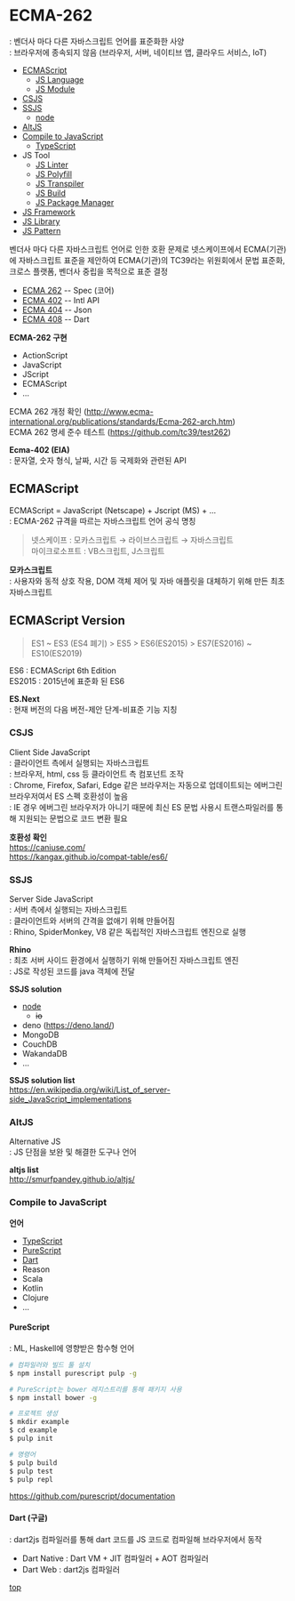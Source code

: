 # ECMA-262
: 벤더사 마다 다른 자바스크립트 언어를 표준화한 사양          
: 브라우저에 종속되지 않음 (브라우저, 서버, 네이티브 앱, 클라우드 서비스, IoT)


- [ECMAScript](#ecmascript)
    - [JS Language](./ECMAScript/)
    - [JS Module](./js-module.md)
- [CSJS](#csjs)
- [SSJS](#ssjs)
    - [node](./node/)
- [AltJS](#altjs)
- [Compile to JavaScript](#compile-to-javascript)
    - [TypeScript](./TypeScript/)
- JS Tool     
    - [JS Linter](./js-linter.md)
    - [JS Polyfill](./js-polyfill.md)
    - [JS Transpiler](./js-transpiler.md)
    - [JS Build](./js-build.md)
    - [JS Package Manager](./js-package-manager.md)
- [JS Framework](./JS-Framework/)
- [JS Library](./JS-lib/)
- [JS Pattern](./JS-pattern/)



벤더사 마다 다른 자바스크립트 언어로 인한 호환 문제로 넷스케이프에서 ECMA(기관)에 자바스크립트 표준을 제안하여 ECMA(기관)의 TC39라는 위원회에서 문법 표준화, 크로스 플랫폼, 벤더사 중립을 목적으로 표준 결정

- [ECMA 262](https://www.ecma-international.org/ecma-262/) -- Spec (코어)    
- [ECMA 402](https://ecma-international.org/publications/standards/Ecma-402.htm) -- Intl API
- [ECMA 404](https://ecma-international.org/publications/standards/Ecma-404.htm) -- Json
- [ECMA 408](https://ecma-international.org/publications/standards/Ecma-408.htm) -- Dart

**ECMA-262 구현**   
- ActionScript
- JavaScript
- JScript
- ECMAScript
- ...

ECMA 262 개정 확인 (http://www.ecma-international.org/publications/standards/Ecma-262-arch.htm)  
ECMA 262 명세 준수 테스트 (https://github.com/tc39/test262)


**Ecma-402 (EIA)**  
: 문자열, 숫자 형식, 날짜, 시간 등 국제화와 관련된 API  



## ECMAScript
ECMAScript = JavaScript (Netscape) + Jscript (MS) + ...   
: ECMA-262 규격을 따르는 자바스크립트 언어 공식 명칭     

>넷스케이프 : 모카스크립트 → 라이브스크립트 → 자바스크립트   
마이크로소프트 : VB스크립트, J스크립트  

**모카스크립트**  
: 사용자와 동적 상호 작용, DOM 객체 제어 및 자바 애플릿을 대체하기 위해 만든 최초 자바스크립트    



## ECMAScript Version

> ES1 ~ ES3 (ES4 폐기) > ES5 > ES6(ES2015) > ES7(ES2016) ~ ES10(ES2019)

ES6 : ECMAScript 6th Edition   
ES2015 : 2015년에 표준화 된 ES6


**ES.Next**  
: 현재 버전의 다음 버전-제안 단계-비표준 기능 지칭



### CSJS
Client Side JavaScript    
: 클라이언트 측에서 실행되는 자바스크립트       
: 브라우저, html, css 등 클라이언트 측 컴포넌트 조작   
: Chrome, Firefox, Safari, Edge 같은 브라우저는 자동으로 업데이트되는 에버그린 브라우저여서 ES 스펙 호환성이 높음  
: IE 경우 에버그린 브라우저가 아니기 때문에 최신 ES 문법 사용시 트랜스파일러를 통해 지원되는 문법으로 코드 변환 필요  

**호환성 확인**  
https://caniuse.com/  
https://kangax.github.io/compat-table/es6/



### SSJS
Server Side JavaScript  
: 서버 측에서 실행되는 자바스크립트      
: 클라이언트와 서버의 간격을 없애기 위해 만들어짐   
: Rhino, SpiderMonkey, V8 같은 독립적인 자바스크립트 엔진으로 실행  

**Rhino**  
: 최초 서버 사이드 환경에서 실행하기 위해 만들어진 자바스크립트 엔진   
: JS로 작성된 코드를 java 객체에 전달    


**SSJS solution**  
- [node](./node/)
    - <s>io</s>
- deno (https://deno.land/)
- MongoDB
- CouchDB
- WakandaDB
- ...

**SSJS solution list**  
https://en.wikipedia.org/wiki/List_of_server-side_JavaScript_implementations



### AltJS  
Alternative JS   
: JS 단점을 보완 및 해결한 도구나 언어             

**altjs list**  
http://smurfpandey.github.io/altjs/



### Compile to JavaScript

**언어**   
- [TypeScript](./TypeScript/)
- [PureScript](#purescript)
- [Dart](#dart)
- Reason
- Scala
- Kotlin
- Clojure
- ...



#### PureScript
: ML, Haskell에 영향받은 함수형 언어  

```bash
# 컴파일러와 빌드 툴 설치   
$ npm install purescript pulp -g

# PureScript는 bower 레지스트리를 통해 패키지 사용  
$ npm install bower -g

# 프로젝트 생성
$ mkdir example
$ cd example
$ pulp init

# 명령어
$ pulp build
$ pulp test
$ pulp repl
```

https://github.com/purescript/documentation



#### Dart (구글)     
: dart2js 컴파일러를 통해 dart 코드를 JS 코드로 컴파일해 브라우저에서 동작    

- Dart Native : Dart VM + JIT 컴파일러 + AOT 컴파일러  
- Dart Web : dart2js 컴파일러



[top](#)
